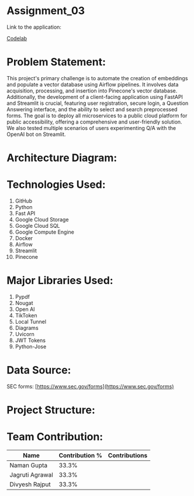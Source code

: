 # Assignment_03

Link to the application:

[Codelab](https://codelabs-preview.appspot.com/?file_id=12V29Rn_Nx-NDkgDGsAxt18EHa0Y63-0kB3j7cFtKiKo#9)

# Problem Statement:

This project's primary challenge is to automate the creation of embeddings and populate a vector database using Airflow pipelines. It involves data acquisition, processing, and insertion into Pinecone's vector database. Additionally, the development of a client-facing application using FastAPI and Streamlit is crucial, featuring user registration, secure login, a Question Answering interface, and the ability to select and search preprocessed forms. The goal is to deploy all microservices to a public cloud platform for public accessibility, offering a comprehensive and user-friendly solution. We also tested multiple scenarios of users experimenting Q/A with the OpenAI bot on Streamlit. 



# Architecture Diagram:




# Technologies Used:

1. GitHub
2. Python
3. Fast API
4. Google Cloud Storage
5. Google Cloud SQL
6. Google Compute Engine
7. Docker
8. Airflow
9. Streamlit
10. Pinecone

# Major Libraries Used:

1. Pypdf
2. Nougat
3. Open AI
4. TikToken
5. Local Tunnel
6. Diagrams
7. Uvicorn
8. JWT Tokens
9. Python-Jose

# Data Source:

SEC forms: [https://www.sec.gov/forms](https://www.sec.gov/forms)

# Project Structure:



# Team Contribution:

| Name            | Contribution % | Contributions |
|-----------------|----------------|---------------|
| Naman Gupta     |     33.3%      |              |
| Jagruti Agrawal |     33.3%      |               |
| Divyesh Rajput  |     33.3%      |                |